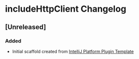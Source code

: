 <!-- Keep a Changelog guide -> https://keepachangelog.com -->

# includeHttpClient Changelog

## [Unreleased]
### Added
- Initial scaffold created from [IntelliJ Platform Plugin Template](https://github.com/JetBrains/intellij-platform-plugin-template)
